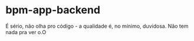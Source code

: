 # bpm-app-backend

É sério, não olha pro código - a qualidade é, no mínimo, duvidosa. Não tem nada pra ver o.O
